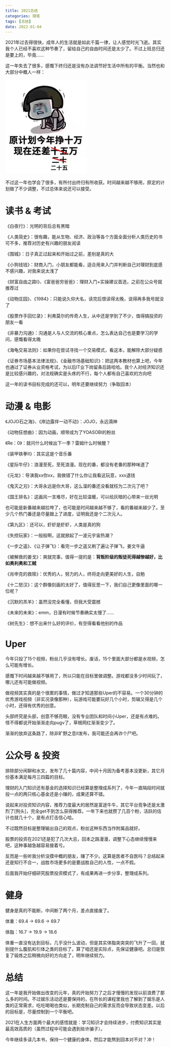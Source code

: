 ```yaml
---
title: 2021总结
categories: 随笔
tags: [总结]
date: 2022-01-04
---
```


2021年过去得很快，成年人的生活就是如此千篇一律，让人感觉时光飞逝。其实我个人已经不喜欢这种节奏了，留给自己的自由时间还是太少了。不过上班总归还是要上的，毕竟……

这一年失去了很多，感慨下终归还是没有办法调节好生活中所有的平衡。当然也和大部分中概人一样：

![01](/2022/01/01.jpg)

不过这一年也学会了很多，有所付出终归有所收获。时间越来越不够用，原定的计划做了不少调整，不过总体来说还可以接受。

<!--more-->

# 读书 & 考试

《白夜行》：光明的背后总有黑暗

《人类简史》：很有趣，能从生物、经济、政治等各个方面全面分析人类历史的书可不多，推荐对历史有兴趣的朋友阅读

《围城》：日子真正过起来和开始过之前，差别是真的大

《小狗钱钱》：财商入门，小朋友都能看，适合用来入门并判断自己对理财到底感不感兴趣，对我来说太浅了

《财富自由之路I》、《富爸爸穷爸爸》：理财入门+实操建议首选，之前在公众号就推荐过

《动物庄园》、《1984》：只能说久仰大名，读完后恨读得太晚，说得再多我号就没了

《股票作手回忆录》：利弗莫尔的传奇人生，从中还是学到了不少，值得搞投资的朋友一看

《非暴力沟通》：沟通是人与人交流的核心重点，怎么表达自己也是要学习的学问，感慨看得太晚

《海龟交易法则》：如果你在尝试寻找一个交易模式，看这本，能解除大部分疑惑

《证券市场基本法律法规》、《金融市场基础知识》：把这两本教材也算上吧，今年也通过了证券从业资格考试，为以后IT业下岗留条后路哈哈。我个人对经济知识还是比较感兴趣的，对法规确实是头疼的不行，每个人都有自己喜欢的方向吧

这一年的读书目标完成的还可以，明年还要继续努力（争取回本）

# 动漫 & 电影

《JOJO石之海》、《岸边露伴一动不动》：JOJO，永远滴神

《动物狂想曲》：因为动画，顺带成为了YOASOBI的粉丝

《Re：0》：就问什么时候出下一季？雷姆什么时候醒？

《装甲铁拳II》：其实这是个音乐番

《星际牛仔》：浪漫至死，至死浪漫。现在的番，都没有老番的那种味道了

《元龙》：导演我xx你xx，我做错了什么你让我看这玩意，xxx退钱

《鬼灭之刃》：大哥永远是你大哥，这么溜的番还没看就枉为二次元了吧？

《国王排名》：这画风一言难尽，好在比较温暖，可以给灰暗的心带来一丝光明

也可能是新番越来越拉垮了，也可能是时间越来越不够了，看的番越来越少了。至少几个热门番还是尽量跟上了进度，证明我还是个二次元人。

《第九区》：还可以，虾虾是虾虾，人类是真的狗

《失控玩家》：一般般啊，这就掀起了一波元宇宙热潮？

《一步之遥》、《让子弹飞》：看完一步之遥又刷了遍让子弹飞，姜文牛逼

《被解救的姜戈》：爽就完事，值得一提的是：**背叛阶级的叛徒死得越惨越好，比如奥利奥和工贼**

《肖申克的救赎》：优秀的人，努力的人，终将走向更美好的人生，自勉

《十二怒汉》：这个群像刻画的太好了，值得反思一下，我们自己更像里面的哪一位呢？

《沉默的羔羊》：虽然没完全看懂，但我大受震撼

《未来的未来》：emm，日漫有时候节奏确实太慢了……

《树先生》：想不出来什么好的评价，有空得看看他别的作品

# Uper

今年只投了15个视频，粉丝几乎没有增长。废话，15个里面大部分都是水视频，怎么可能有增长。

感慨下时间越来越不够用了，所以只能在目标里做调整。游戏都没多少时间玩了，哪儿还有可能做视频。

做视频其实真的是个很累的事情，做过才知道那些Uper的不容易。一个30分钟的优秀游戏视频（非实况录像那种），玩游戏可能要玩好几个小时，剪辑又得是几个小时，还得有优秀的创意。

头部终究是头部，创意不够亮眼，没有专业团队和时间小Uper，还是有点难的。怪不得都说开始渐渐走向pugv了，草根网红渐渐变少了。

渐渐的放弃这条路了，除非旷野之息II发布，我可能还会再诈个尸吧。

# 公众号 & 投资

排除部分闲聊和水文，发布了几十篇内容，中间十月因为备考基本没更新，其它月份基本满足每月三四篇的目标。

理财的入门知识还有基金的选择知识已经算是整理成系列了，今年一直隔段时间就投一点的两只核心基金还是小赚的，成果还算不错。

说起来对投资知识内容，推荐力度最大的居然是富途牛牛，其它平台竞争还是太激烈了\[狗头\]，完全get不到怎么获得推荐。一年下来也就攒了几百个粉，活跃的估计也就几十个，是有点打击信心哈。

不过既然目标是整理输出自己的观点，粉丝这种东西当作附属品就好。

股票的投资在2021还是犯了几次大忌，回本之路漫漫，调整下心态继续慢慢来吧，这种事越急越容易接着亏。

反而是一些听我分析没摸中概的朋友，赚了不少。这算是医者不自医吗？总结起来还是知行不合一，战胜市场更多的是要战胜自己的人性，一点不假。

后面我开始仔细研究股票投资模式了，有成果再进一步分享，整理成系列。

# 健身

健身是真的不能断，中间断了两个月，差点直接废了。

体重：69.4 -> 69.6 -> 69.7

体脂：16.7 -> 19.9 -> 18.6

体重一直没有达到目标，几乎没什么波动，但是其实体脂突突突的飞升了一回，就别提什么腹肌和引体之类的目标了。算了咱还是实际点，先保证健康吧。总归是恢复了锻炼之后稍微向好的方向走了，明年继续努力。

# 总结

这一年是我开始做出改变的元年，真的开始努力了之后才慢慢的发现以前浪费了那么多的时间。不过娱乐活动还是要保持的，在所长的课程里我也了解到了娱乐是人类的正常需求，吃吃喝喝也类似，长期克制自己的需求反而会导致状态变差。以后的目标是，尽量控制到一个平衡吧。

2021在人生方面两个最大的感悟就是：学习知识才会持续进步，付费知识其实是最高效高质的（虽然过程中可能会遇到些许骗子）。

今年继续多读几本书，保持一个健康的身体，然后才能熬到回本对不对？冲！
